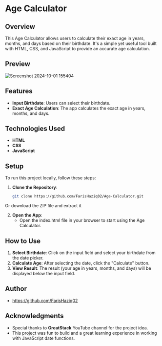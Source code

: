 # Age Calculator

## Overview
This Age Calculator allows users to calculate their exact age in years, months, and days based on their birthdate. It's a simple yet useful tool built with HTML, CSS, and JavaScript to provide an accurate age calculation.

## Preview
![Screenshot 2024-10-01 155404](https://github.com/user-attachments/assets/b2d91a66-98f8-4d5c-9d61-5c7c1625047d)

## Features
- **Input Birthdate**: Users can select their birthdate.
- **Exact Age Calculation**: The app calculates the exact age in years, months, and days.

## Technologies Used
- **HTML**
- **CSS**
- **JavaScript**

## Setup
To run this project locally, follow these steps:

1. **Clone the Repository**:
   ```bash
   git clone https://github.com/FarisHaziq02/Age-Calculator.git
Or download the ZIP file and extract it

2. **Open the App**:
   - Open the index.html file in your browser to start using the Age Calculator.
  
## How to Use
1. **Select Birthdate**: Click on the input field and select your birthdate from the date picker.
2. **Calculate Age**: After selecting the date, click the "Calculate" button.
3. **View Result**: The result (your age in years, months, and days) will be displayed below the input field.

## Author
- https://github.com/FarisHaziq02

## Acknowledgments
- Special thanks to **GreatStack** YouTube channel for the project idea.
- This project was fun to build and a great learning experience in working with JavaScript date functions.
